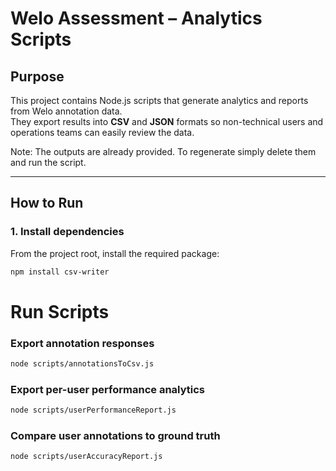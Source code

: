 # Welo Assessment – Analytics Scripts

## Purpose

This project contains Node.js scripts that generate analytics and reports from Welo annotation data.  
They export results into **CSV** and **JSON** formats so non-technical users and operations teams can easily review the data.

Note: The outputs are already provided.
To regenerate simply delete them and run the script.

---

## How to Run

### 1. Install dependencies

From the project root, install the required package:

```bash
npm install csv-writer
```

# Run Scripts

### Export annotation responses

```bash
node scripts/annotationsToCsv.js
```

### Export per-user performance analytics

```bash
node scripts/userPerformanceReport.js
```

### Compare user annotations to ground truth

```bash
node scripts/userAccuracyReport.js
```
